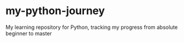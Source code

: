 # my-python-journey
My learning repository for Python, tracking my progress from absolute beginner to master
